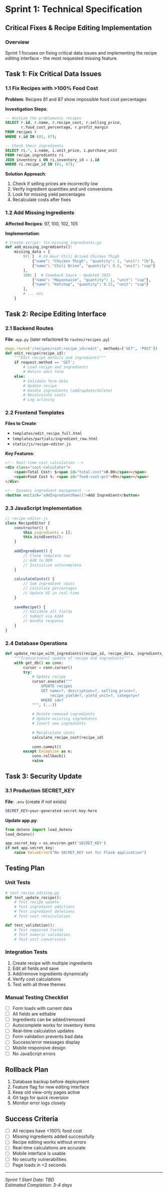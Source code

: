 # Sprint 1: Technical Specification
## Critical Fixes & Recipe Editing Implementation

### Overview
Sprint 1 focuses on fixing critical data issues and implementing the recipe editing interface - the most requested missing feature.

## Task 1: Fix Critical Data Issues

### 1.1 Fix Recipes with >100% Food Cost
**Problem**: Recipes 81 and 87 show impossible food cost percentages

**Investigation Steps**:
```sql
-- Analyze the problematic recipes
SELECT r.id, r.name, r.recipe_cost, r.selling_price, 
       r.food_cost_percentage, r.profit_margin
FROM recipes r
WHERE r.id IN (81, 87);

-- Check their ingredients
SELECT ri.*, i.name, i.unit_price, i.purchase_unit
FROM recipe_ingredients ri
JOIN inventory i ON ri.inventory_id = i.id
WHERE ri.recipe_id IN (81, 87);
```

**Solution Approach**:
1. Check if selling prices are incorrectly low
2. Verify ingredient quantities and unit conversions
3. Look for missing yield percentages
4. Recalculate costs after fixes

### 1.2 Add Missing Ingredients
**Affected Recipes**: 97, 100, 102, 105

**Implementation**:
```python
# Create script: fix_missing_ingredients.py
def add_missing_ingredients():
    missing_data = {
        97: [  # 24 Hour Chili Brined Chicken Thigh
            {"name": "Chicken Thigh", "quantity": 1, "unit": "lb"},
            {"name": "Chili Brine", "quantity": 0.5, "unit": "cup"}
        ],
        100: [  # Comeback Sauce - Updated 2025
            {"name": "Mayonnaise", "quantity": 1, "unit": "cup"},
            {"name": "Ketchup", "quantity": 0.25, "unit": "cup"}
        ],
        # ... etc
    }
```

## Task 2: Recipe Editing Interface

### 2.1 Backend Routes
**File**: `app.py` (later refactored to `routes/recipes.py`)

```python
@app.route('/recipes/<int:recipe_id>/edit', methods=['GET', 'POST'])
def edit_recipe(recipe_id):
    """Edit recipe details and ingredients"""
    if request.method == 'GET':
        # Load recipe and ingredients
        # Return edit form
    else:
        # Validate form data
        # Update recipe
        # Handle ingredients (add/update/delete)
        # Recalculate costs
        # Log activity
```

### 2.2 Frontend Templates
**Files to Create**:
- `templates/edit_recipe_full.html`
- `templates/partials/ingredient_row.html`
- `static/js/recipe-editor.js`

**Key Features**:
```html
<!-- Real-time cost calculation -->
<div class="cost-calculator">
    <span>Total Cost: $<span id="total-cost">0.00</span></span>
    <span>Food Cost %: <span id="food-cost-pct">0%</span></span>
</div>

<!-- Dynamic ingredient management -->
<button onclick="addIngredientRow()">Add Ingredient</button>
```

### 2.3 JavaScript Implementation
```javascript
// recipe-editor.js
class RecipeEditor {
    constructor() {
        this.ingredients = [];
        this.bindEvents();
    }
    
    addIngredient() {
        // Clone template row
        // Add to DOM
        // Initialize autocomplete
    }
    
    calculateCosts() {
        // Sum ingredient costs
        // Calculate percentages
        // Update UI in real-time
    }
    
    saveRecipe() {
        // Validate all fields
        // Submit via AJAX
        // Handle response
    }
}
```

### 2.4 Database Operations
```python
def update_recipe_with_ingredients(recipe_id, recipe_data, ingredients_data):
    """Transactional update of recipe and ingredients"""
    with get_db() as conn:
        cursor = conn.cursor()
        try:
            # Update recipe
            cursor.execute("""
                UPDATE recipes 
                SET name=?, description=?, selling_price=?, 
                    recipe_yield=?, yield_unit=?, category=?
                WHERE id=?
            """, (...))
            
            # Delete removed ingredients
            # Update existing ingredients
            # Insert new ingredients
            
            # Recalculate costs
            calculate_recipe_cost(recipe_id)
            
            conn.commit()
        except Exception as e:
            conn.rollback()
            raise
```

## Task 3: Security Update

### 3.1 Production SECRET_KEY
**File**: `.env` (create if not exists)
```bash
SECRET_KEY=your-generated-secret-key-here
```

**Update app.py**:
```python
from dotenv import load_dotenv
load_dotenv()

app.secret_key = os.environ.get('SECRET_KEY')
if not app.secret_key:
    raise ValueError("No SECRET_KEY set for Flask application")
```

## Testing Plan

### Unit Tests
```python
# test_recipe_editing.py
def test_update_recipe():
    # Test recipe update
    # Test ingredient additions
    # Test ingredient deletions
    # Test cost recalculation

def test_validation():
    # Test required fields
    # Test numeric validation
    # Test unit conversions
```

### Integration Tests
1. Create recipe with multiple ingredients
2. Edit all fields and save
3. Add/remove ingredients dynamically
4. Verify cost calculations
5. Test with all three themes

### Manual Testing Checklist
- [ ] Form loads with current data
- [ ] All fields are editable
- [ ] Ingredients can be added/removed
- [ ] Autocomplete works for inventory items
- [ ] Real-time calculation updates
- [ ] Form validation prevents bad data
- [ ] Success/error messages display
- [ ] Mobile responsive design
- [ ] No JavaScript errors

## Rollback Plan
1. Database backup before deployment
2. Feature flag for new editing interface
3. Keep old view-only pages active
4. Git tags for quick reversion
5. Monitor error logs closely

## Success Criteria
- [ ] All recipes have <100% food cost
- [ ] Missing ingredients added successfully
- [ ] Recipe editing works without errors
- [ ] Real-time calculations are accurate
- [ ] Mobile interface is usable
- [ ] No security vulnerabilities
- [ ] Page loads in <2 seconds

---
*Sprint 1 Start Date: TBD*  
*Estimated Completion: 3-4 days*